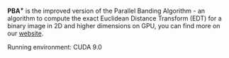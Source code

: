 **PBA<sup>+</sup>** is the improved version of the Parallel Banding Algorithm - an algorithm to compute the exact Euclidean Distance Transform (EDT) for a binary image in 2D and higher dimensions on GPU, you can find more on our [website](https://www.comp.nus.edu.sg/~tants/pba.html).

Running environment: CUDA 9.0
